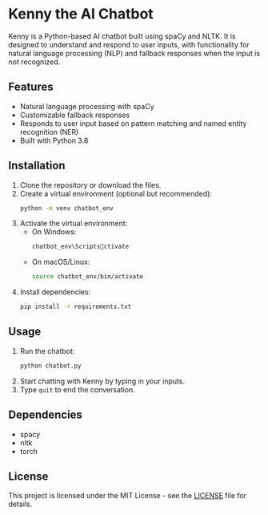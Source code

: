 
# Kenny the AI Chatbot

Kenny is a Python-based AI chatbot built using spaCy and NLTK. It is designed to understand and respond to user inputs, with functionality for natural language processing (NLP) and fallback responses when the input is not recognized.

## Features

- Natural language processing with spaCy
- Customizable fallback responses
- Responds to user input based on pattern matching and named entity recognition (NER)
- Built with Python 3.8

## Installation

1. Clone the repository or download the files.
2. Create a virtual environment (optional but recommended):
   ```bash
   python -m venv chatbot_env
   ```
3. Activate the virtual environment:
   - On Windows:
     ```bash
     chatbot_env\Scriptsctivate
     ```
   - On macOS/Linux:
     ```bash
     source chatbot_env/bin/activate
     ```
4. Install dependencies:
   ```bash
   pip install -r requirements.txt
   ```

## Usage

1. Run the chatbot:
   ```bash
   python chatbot.py
   ```
2. Start chatting with Kenny by typing in your inputs.
3. Type `quit` to end the conversation.

## Dependencies

- spacy
- nltk
- torch

## License

This project is licensed under the MIT License - see the [LICENSE](LICENSE) file for details.

